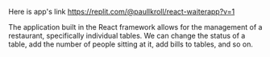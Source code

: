 Here is app's link https://replit.com/@paullkroll/react-waiterapp?v=1

The application built in the React framework allows for the management of a restaurant, specifically individual tables. We can change the status of a table, add the number of people sitting at it, add bills to tables, and so on.
